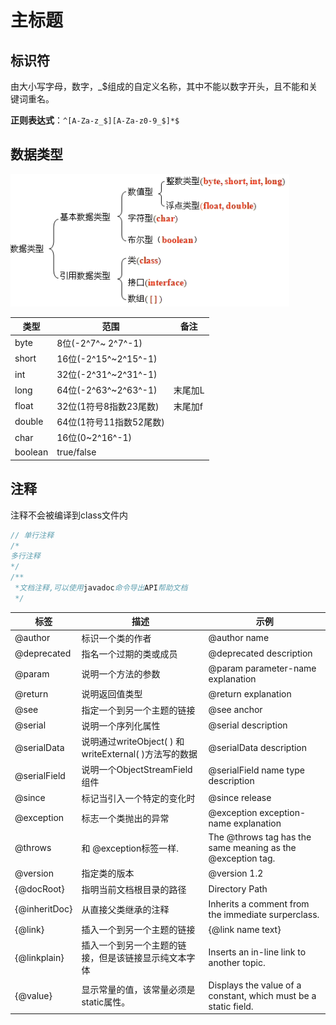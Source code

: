# 主标题

## 标识符

由大小写字母，数字，_$组成的自定义名称，其中不能以数字开头，且不能和关键词重名。

**正则表达式**：`^[A-Za-z_$][A-Za-z0-9_$]*$`

## 数据类型

![1550393917847](images/grammar/1550393917847.png)

| 类型    | 范围                    | 备注    |
| ------- | ----------------------- | ------- |
| byte    | 8位(-2^7^~ 2^7^-1)      |         |
| short   | 16位(-2^15^~2^15^-1)    |         |
| int     | 32位(-2^31^~2^31^-1)    |         |
| long    | 64位(-2^63^~2^63^-1)    | 末尾加L |
| float   | 32位(1符号8指数23尾数)  | 末尾加f |
| double  | 64位(1符号11指数52尾数) |         |
| char    | 16位(0~2^16^-1)         |         |
| boolean | true/false              |         |

## 注释

注释不会被编译到class文件内

```Java
// 单行注释
/* 
多行注释
*/
/**
 *文档注释,可以使用javadoc命令导出API帮助文档
 */
```

| **标签**      | **描述**                                                 | **示例**                                                     |
| ------------- | -------------------------------------------------------- | ------------------------------------------------------------ |
| @author       | 标识一个类的作者                                         | @author name                                                 |
| @deprecated   | 指名一个过期的类或成员                                   | @deprecated   description                                    |
| @param        | 说明一个方法的参数                                       | @param   parameter-name explanation                          |
| @return       | 说明返回值类型                                           | @return   explanation                                        |
| @see          | 指定一个到另一个主题的链接                               | @see   anchor                                                |
| @serial       | 说明一个序列化属性                                       | @serial   description                                        |
| @serialData   | 说明通过writeObject(   ) 和 writeExternal( )方法写的数据 | @serialData   description                                    |
| @serialField  | 说明一个ObjectStreamField组件                            | @serialField   name type description                         |
| @since        | 标记当引入一个特定的变化时                               | @since   release                                             |
| @exception    | 标志一个类抛出的异常                                     | @exception   exception-name explanation                      |
| @throws       | 和   @exception标签一样.                                 | The   @throws tag has the same meaning as the @exception tag. |
| @version      | 指定类的版本                                             | @version   1.2                                               |
| {@docRoot}    | 指明当前文档根目录的路径                                 | Directory   Path                                             |
| {@inheritDoc} | 从直接父类继承的注释                                     | Inherits   a comment from the immediate surperclass.         |
| {@link}       | 插入一个到另一个主题的链接                               | {@link   name text}                                          |
| {@linkplain}  | 插入一个到另一个主题的链接，但是该链接显示纯文本字体     | Inserts   an in-line link to another topic.                  |
| {@value}      | 显示常量的值，该常量必须是static属性。                   | Displays   the value of a constant, which must be a static field. |